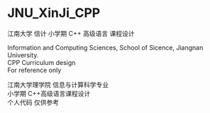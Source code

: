 # JNU_XinJi_CPP
江南大学 信计 小学期 C++ 高级语言 课程设计

Information and Computing Sciences, School of Sicence, Jiangnan University.  
CPP Curriculum design  
For reference only

江南大学理学院 信息与计算科学专业  
小学期 C++高级语言课程设计  
个人代码 仅供参考
